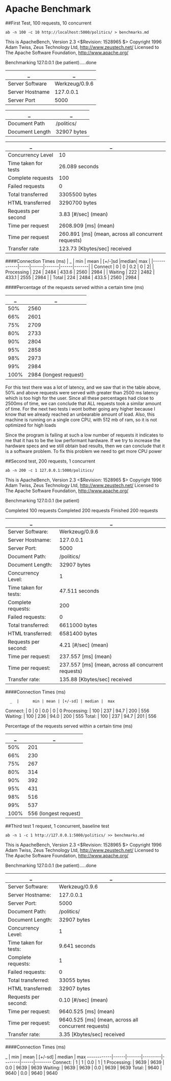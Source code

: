 Apache Benchmark
===============================================================


##First Test, 100 requests, 10 concurrent

```ab -n 100 -c 10 http://localhost:5000/politics/ > benchmarks.md```


This is ApacheBench, Version 2.3 <$Revision: 1528965 $>
Copyright 1996 Adam Twiss, Zeus Technology Ltd, http://www.zeustech.net/
Licensed to The Apache Software Foundation, http://www.apache.org/

Benchmarking 127.0.0.1 (be patient).....done

|_                  |                   _  |
|-------------------|----------------------|
| Server Software   |       Werkzeug/0.9.6 |
| Server Hostname   |        127.0.0.1     |
| Server Port       |            5000      |


 _               |                 _  
-----------------|--------------------
 Document Path   |        /politics/  
 Document Length |      32907 bytes   


 _        |      _         
 ------------------- | ----------------
Concurrency Level    |   10
Time taken for tests |   26.089 seconds
Complete requests   |    100
Failed requests|        0
Total transferred|     3305500 bytes
HTML transferred|      3290700 bytes
Requests per second |    3.83 [#/sec] (mean)
Time per request |       2608.909 [ms] (mean)
Time per request |       260.891 [ms] (mean, across all concurrent requests)
Transfer rate |          123.73 [Kbytes/sec] received

####Connection Times (ms)
|        _   | min | mean | [+/-]sd |median| max |
|------------|-----|------|-------|------|-------|
| Connect    |  0  |   0  |  0.2  |   0  |      2|
| Processing | 224 | 2484 | 433.6 | 2560 |  2984 |
| Waiting    | 222 | 2482 | 433.1 | 2555 |  2984 |
| Total      | 224 | 2484 | 433.5 | 2560 |  2984 |


####Percentage of the requests served within a certain time (ms)

_        |        _
-------|--------
 50%   |  2560 
  66%   |  2601 
  75%   |2709 
  80%   |2733 
  90%   |2804
  95%   |2858 
  98%   |2973 
  99%   |2984 
 100%   |2984 (longest request) 


For this test there was a lot of latency, and we saw that in the table above, 50% and above requests were served with greater than 2500 ms latency
which is too high for the user. Since all these percentages had close to 2500ms of time, we can conclude that ALL requests took a similar amount of time.
For the next two tests i wont bother going any higher because I know that we already reached an unbearable amount of load.
Also, this machine is running on a single core CPU, with 512 mb of ram, so it is not optimized for high loads

Since the program is failing at such a low number of requests it indicates to me that it has to be the low performant hardware. If we try to increase the hardware specs
and we still obtain bad results, then we can conclude that it is a software problem.
To fix this problem we need to get more CPU power 

 

##Second test, 200 requests, 1 concurrent

```ab -n 200 -c 1 127.0.0.1:5000/politics/    ```

This is ApacheBench, Version 2.3 <$Revision: 1528965 $>
Copyright 1996 Adam Twiss, Zeus Technology Ltd, http://www.zeustech.net/
Licensed to The Apache Software Foundation, http://www.apache.org/

Benchmarking 127.0.0.1 (be patient)

Completed 100 requests
Completed 200 requests
Finished 200 requests

_ | _
---|----
Server Software:   |     Werkzeug/0.9.6
Server Hostname:   |     127.0.0.1
Server Port:        |    5000
Document Path:      |    /politics/
Document Length:    |    32907 bytes
Concurrency Level:   |   1
Time taken for tests:  | 47.511 seconds
Complete requests:   |   200
Failed requests:     |   0
Total transferred:  |    6611000 bytes
HTML transferred:    |   6581400 bytes
Requests per second: |   4.21 [#/sec] (mean)
Time per request:   |    237.557 [ms] (mean)
Time per request:   |    237.557 [ms] (mean, across all concurrent requests)
Transfer rate:      |    135.88 [Kbytes/sec] received

####Connection Times (ms)

      _  |      min | mean | [+/-sd] | median |  max
Connect:    |    0 |   0 |  0.0   |   0    |   0
Processing: |  100 | 237 | 94.7  |  200  |   556
Waiting:    |  100 | 236 | 94.0  |  200   |  555
Total:     |   100 | 237 | 94.7  |  201   |  556

Percentage of the requests served within a certain time (ms)

_ | _
----|----
  50%  |  201
  66%  |  230
  75%  |  267
  80%  |  314
  90%  |  392
  95%  |  431
  98%  |  516
  99%  |  537
 100%  |  556 (longest request)
 
 
##Third test 1 request, 1 concurrent, baseline test
 
```ab -n 1 -c 1 http://127.0.0.1:5000/politics/ >> benchmarks.md ```

This is ApacheBench, Version 2.3 <$Revision: 1528965 $>
Copyright 1996 Adam Twiss, Zeus Technology Ltd, http://www.zeustech.net/
Licensed to The Apache Software Foundation, http://www.apache.org/

Benchmarking 127.0.0.1 (be patient).....done

_ | _
---|---
Server Software:   |     Werkzeug/0.9.6
Server Hostname:    |    127.0.0.1
Server Port:       |     5000
Document Path:    |      /politics/
Document Length:   |     32907 bytes
Concurrency Level:   |   1
Time taken for tests:  | 9.641 seconds
Complete requests:   |   1
Failed requests:     |   0
Total transferred:   |   33055 bytes
HTML transferred:    |   32907 bytes
Requests per second: |   0.10 [#/sec] (mean)
Time per request:    |   9640.525 [ms] (mean)
Time per request:    |   9640.525 [ms] (mean, across all concurrent requests)
Transfer rate:       |   3.35 [Kbytes/sec] received

####Connection Times (ms)

   _        | min  |  mean | [+/-sd] | median |  max
------------|------|-------|---------|--------|------|--------
Connect:    |  1   |  1    |  0.0  |    1   |    1
Processing: | 9639 | 9639  | 0.0 |  9639  |  9639
Waiting:    | 9639 | 9639  | 0.0 |  9639  |  9639
Total:      | 9640 | 9640  | 0.0 |  9640  |  9640
